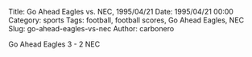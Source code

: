Title: Go Ahead Eagles vs. NEC, 1995/04/21
Date: 1995/04/21 00:00
Category: sports
Tags: football, football scores, Go Ahead Eagles, NEC
Slug: go-ahead-eagles-vs-nec
Author: carbonero


Go Ahead Eagles 3 - 2 NEC
